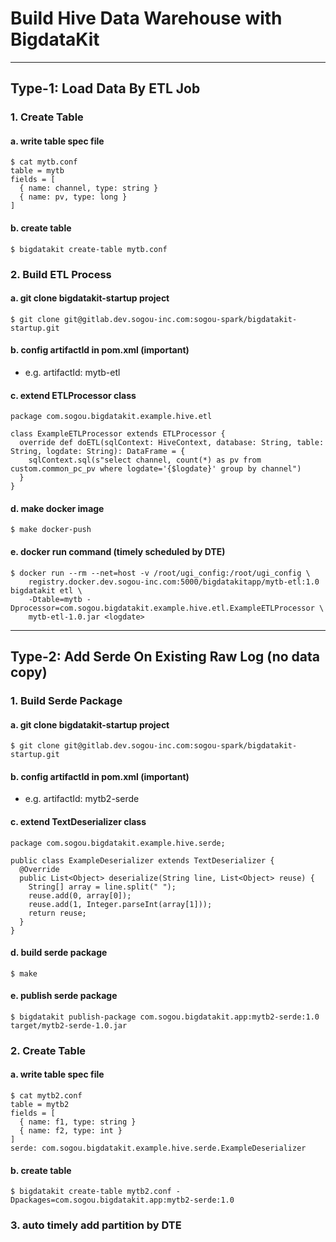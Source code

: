# Build Hive Data Warehouse with BigdataKit

---

## Type-1: Load Data By ETL Job

### 1. Create Table

#### a. write table spec file

```
$ cat mytb.conf
table = mytb
fields = [
  { name: channel, type: string }
  { name: pv, type: long }
]
```

#### b. create table

```
$ bigdatakit create-table mytb.conf
```

### 2. Build ETL Process

#### a. git clone bigdatakit-startup project

```
$ git clone git@gitlab.dev.sogou-inc.com:sogou-spark/bigdatakit-startup.git
```

#### b. config artifactId in pom.xml (important)

* e.g. artifactId: mytb-etl

#### c. extend ETLProcessor class

```
package com.sogou.bigdatakit.example.hive.etl

class ExampleETLProcessor extends ETLProcessor {
  override def doETL(sqlContext: HiveContext, database: String, table: String, logdate: String): DataFrame = {
    sqlContext.sql(s"select channel, count(*) as pv from custom.common_pc_pv where logdate='{$logdate}' group by channel")
  }
}
```

#### d. make docker image

```
$ make docker-push
```

#### e. docker run command (timely scheduled by DTE)
```
$ docker run --rm --net=host -v /root/ugi_config:/root/ugi_config \
    registry.docker.dev.sogou-inc.com:5000/bigdatakitapp/mytb-etl:1.0 bigdatakit etl \
    -Dtable=mytb -Dprocessor=com.sogou.bigdatakit.example.hive.etl.ExampleETLProcessor \
    mytb-etl-1.0.jar <logdate>
```

---

## Type-2: Add Serde On Existing Raw Log (no data copy)

### 1. Build Serde Package

#### a. git clone bigdatakit-startup project

```
$ git clone git@gitlab.dev.sogou-inc.com:sogou-spark/bigdatakit-startup.git
```

#### b. config artifactId in pom.xml (important)

* e.g. artifactId: mytb2-serde

#### c. extend TextDeserializer class

```
package com.sogou.bigdatakit.example.hive.serde;

public class ExampleDeserializer extends TextDeserializer {
  @Override
  public List<Object> deserialize(String line, List<Object> reuse) {
    String[] array = line.split(" ");
    reuse.add(0, array[0]);
    reuse.add(1, Integer.parseInt(array[1]));
    return reuse;
  }
}
```

#### d. build serde package

```
$ make
```

#### e. publish serde package

```
$ bigdatakit publish-package com.sogou.bigdatakit.app:mytb2-serde:1.0 target/mytb2-serde-1.0.jar
```

### 2. Create Table

#### a. write table spec file

```
$ cat mytb2.conf
table = mytb2
fields = [
  { name: f1, type: string }
  { name: f2, type: int }
]
serde: com.sogou.bigdatakit.example.hive.serde.ExampleDeserializer
```

#### b. create table

```
$ bigdatakit create-table mytb2.conf -Dpackages=com.sogou.bigdatakit.app:mytb2-serde:1.0
```

### 3. auto timely add partition by DTE